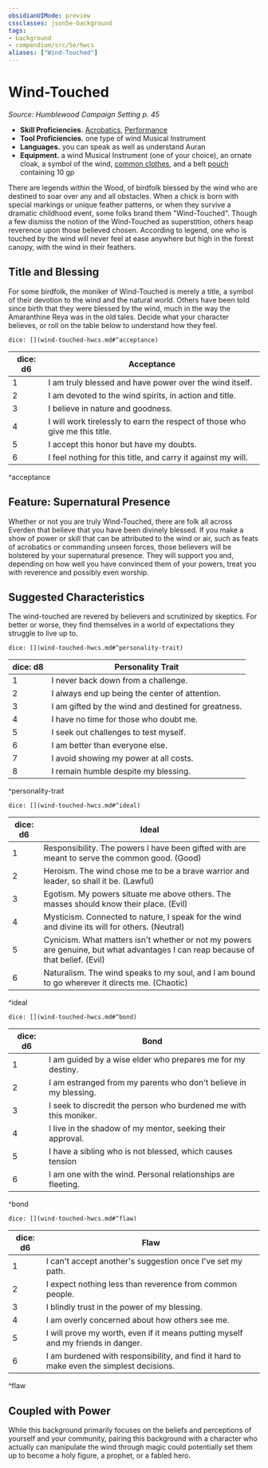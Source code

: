 ```yaml
---
obsidianUIMode: preview
cssclasses: json5e-background
tags:
- background
- compendium/src/5e/hwcs
aliases: ["Wind-Touched"]
---
```

# Wind-Touched
*Source: Humblewood Campaign Setting p. 45*  

- **Skill Proficiencies.** [Acrobatics](/Systems/5e/rules/skills.md#Acrobatics), [Performance](/Systems/5e/rules/skills.md#Performance)  
- **Tool Proficiencies.** one type of wind Musical Instrument  
- **Languages.** you can speak as well as understand Auran  
- **Equipment.** a wind Musical Instrument (one of your choice), an ornate cloak, a symbol of the wind, [common clothes](/Systems/5e/items/common-clothes.md), and a belt [pouch](/Systems/5e/items/pouch.md) containing 10 gp  

There are legends within the Wood, of birdfolk blessed by the wind who are destined to soar over any and all obstacles. When a chick is born with special markings or unique feather patterns, or when they survive a dramatic childhood event, some folks brand them "Wind-Touched". Though a few dismiss the notion of the Wind-Touched as superstition, others heap reverence upon those believed chosen. According to legend, one who is touched by the wind will never feel at ease anywhere but high in the forest canopy, with the wind in their feathers.

## Title and Blessing

For some birdfolk, the moniker of Wind-Touched is merely a title, a symbol of their devotion to the wind and the natural world. Others have been told since birth that they were blessed by the wind, much in the way the Amaranthine Reya was in the old tales. Decide what your character believes, or roll on the table below to understand how they feel.

`dice: [](wind-touched-hwcs.md#^acceptance)`

| dice: d6 | Acceptance |
|----------|------------|
| 1 | I am truly blessed and have power over the wind itself. |
| 2 | I am devoted to the wind spirits, in action and title. |
| 3 | I believe in nature and goodness. |
| 4 | I will work tirelessly to earn the respect of those who give me this title. |
| 5 | I accept this honor but have my doubts. |
| 6 | I feel nothing for this title, and carry it against my will. |
^acceptance

## Feature: Supernatural Presence

Whether or not you are truly Wind-Touched, there are folk all across Everden that believe that you have been divinely blessed. If you make a show of power or skill that can be attributed to the wind or air, such as feats of acrobatics or commanding unseen forces, those believers will be bolstered by your supernatural presence. They will support you and, depending on how well you have convinced them of your powers, treat you with reverence and possibly even worship.

## Suggested Characteristics

The wind-touched are revered by believers and scrutinized by skeptics. For better or worse, they find themselves in a world of expectations they struggle to live up to.

`dice: [](wind-touched-hwcs.md#^personality-trait)`

| dice: d8 | Personality Trait |
|----------|-------------------|
| 1 | I never back down from a challenge. |
| 2 | I always end up being the center of attention. |
| 3 | I am gifted by the wind and destined for greatness. |
| 4 | I have no time for those who doubt me. |
| 5 | I seek out challenges to test myself. |
| 6 | I am better than everyone else. |
| 7 | I avoid showing my power at all costs. |
| 8 | I remain humble despite my blessing. |
^personality-trait

`dice: [](wind-touched-hwcs.md#^ideal)`

| dice: d6 | Ideal |
|----------|-------|
| 1 | Responsibility. The powers I have been gifted with are meant to serve the common good. (Good) |
| 2 | Heroism. The wind chose me to be a brave warrior and leader, so shall it be. (Lawful) |
| 3 | Egotism. My powers situate me above others. The masses should know their place. (Evil) |
| 4 | Mysticism. Connected to nature, I speak for the wind and divine its will for others. (Neutral) |
| 5 | Cynicism. What matters isn't whether or not my powers are genuine, but what advantages I can reap because of that belief. (Evil) |
| 6 | Naturalism. The wind speaks to my soul, and I am bound to go wherever it directs me. (Chaotic) |
^ideal

`dice: [](wind-touched-hwcs.md#^bond)`

| dice: d6 | Bond |
|----------|------|
| 1 | I am guided by a wise elder who prepares me for my destiny. |
| 2 | I am estranged from my parents who don't believe in my blessing. |
| 3 | I seek to discredit the person who burdened me with this moniker. |
| 4 | I live in the shadow of my mentor, seeking their approval. |
| 5 | I have a sibling who is not blessed, which causes tension |
| 6 | I am one with the wind. Personal relationships are fleeting. |
^bond

`dice: [](wind-touched-hwcs.md#^flaw)`

| dice: d6 | Flaw |
|----------|------|
| 1 | I can't accept another's suggestion once I've set my path. |
| 2 | I expect nothing less than reverence from common people. |
| 3 | I blindly trust in the power of my blessing. |
| 4 | I am overly concerned about how others see me. |
| 5 | I will prove my worth, even if it means putting myself and my friends in danger. |
| 6 | I am burdened with responsibility, and find it hard to make even the simplest decisions. |
^flaw

## Coupled with Power

While this background primarily focuses on the beliefs and perceptions of yourself and your community, pairing this background with a character who actually can manipulate the wind through magic could potentially set them up to become a holy figure, a prophet, or a fabled hero.